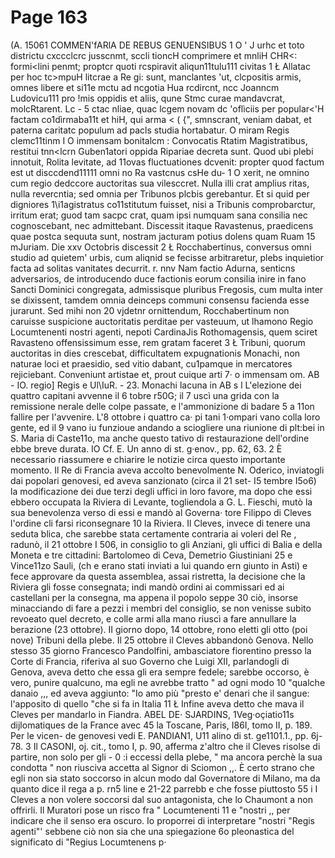 # Page 163

(A. 15061 COMMEN'fARlA DE REBUS GENUENSIBUS 1 O ' J urhc et toto districtu cxccclcrc jusscnmt, sccli tioncH comprimere et mnliH CHR<: formi<lini penmt; proptcr quoti rcspiravit aliqun11tulu111 civitas 1 Ł Allatac per hoc tc>mpuH litcrae a Re gi: sunt, manclantes 'ut, clcpositis armis, omnes libere et si11e mctu ad ncgotia Hua rcdircnt, ncc Joanncm Ludovicu111 pro !mis oppidis et aliis, qune Stmc curae mandavcrat, molcRtarent. Lc - 5 ctac nliae, quac lcgem novam dc 'oflìciis per popular<'H factam co1dìrmaba11t et hiH, qui arma < ( {", smnscrant, veniam dabat, et paterna caritatc populum ad pacls studia hortabatur. O miram Regis clemc11tinm I O immensam bonitalcm : Convocatis Rtatim Magistratibus, restitui tnn<lcrn Guben1atori oppida Ripariae decreta sunt. Quod ubi plebi innotuit, Rolita levitate, ad 11ovas fluctuationes dcvenit: propter quod factum est ut disccdend11111 omni no Ra vastcnus csHe du- 1 O xerit, ne omnino cum regio dedccore auctoritas sua vilesccret. Nulla illi crat amplius ritas, nulla revercntia; sed omnia per Tribunos plcbis gerebantur. Et si quid per digniores 1\i1agistratus co11stitutum fuisset, nisi a Tribunis comprobarctur, irritum erat; guod tam sacpc crat, quam ipsi numquam sana consilia nec cognoscebant, nec admittebant. Discessit itaque Ravastenus, praedicens quae postca sequuta sunt, nostram jacturam potius dolens quam Ruam 15 mJuriam. Die xxv Octobris discessit 2 Ł Rocchabertinus, conversus omni studio ad quietem' urbis, cum aliqnid se fecisse arbitraretur, plebs inquietior facta ad solitas vanitates decurrit. r. nnv Nam factio Adurna, senticns adversarios, de introducendo duce factionis eorum consilia inire in fano Sancti Dominici congregata, admissisque pluribus Fregosis, cum multa inter se dixissent, tamdem omnia deinceps communi consensu facienda esse jurarunt. Sed mihi non 20 vjdetnr ornittendum, Rocchabertinum non caruisse suspicione auctoritatis perditae per vasteuum, ut lhamono Regio Locumtenenti nostri agenti, nepoti CardinaJis Rothomagensis, quem sciret Ravasteno offensissimum esse, rem gratam faceret 3 Ł Tribuni, quorum auctoritas in dies crescebat, difficultatem expugnationis Monachi, non naturae loci et praesidio, sed vitio dabant, cu1pamque in mercatores rejiciebant. Conveniunt artistae et, prout cuique arti 7· o immensam om. AB - IO. regio] Regis e Ul\IuR. - 23. Monachi lacuna in AB s l L'elezione dei quattro capitani avvenne il 6 tobre r50G; il 7 uscì una grida con la remissione nerale delle colpe passate, e l'ammonizione di badare 5 a 11on fallire per l'avvenire. L'8 ottobre i quattro ca· pi tani 1·ompari vano colla loro gente, ed il 9 vano iu funzioue andando a sciogliere una riunione di plt:bei in S. Maria di Caste11o, ma anche questo tativo di restaurazione dell'ordine ebbe breve durata. IO Cf. E. Un anno di st. g·enov., pp. 62, 63. 2 È necessario riassumere e chiarire le notizie circa questo importante momento. Il Re di Francia aveva accolto benevolmente N. Oderico, inviatogli dai popolari genovesi, ed aveva sanzionato (circa il 21 set- I5 tembre I5o6) la modificazione dei due terzi degli uffici in loro favore, ma dopo che essi ebbero occupata la Riviera di Levante, togliendola a G. L. Fieschi, mutò la sua benevolenza verso di essi e mandò al Governa· tore Filippo di Cleves l'ordine cli farsi riconsegnare 10 la Riviera. Il Cleves, invece di tenere una seduta blica, che sarebbe stata certamente contraria ai voleri del Re , radunò, il 21 ottobre I 506, in consiglio to gli Anziani, gli uffici di Balia e della Moneta e tre cittadini: Bartolomeo di Ceva, Demetrio Giustiniani 25 e Vince11zo Sauli, (ch e erano stati inviati a lui quando ern giunto in Asti) e fece approvare da questa assemblea, assai ristretta, la decisione che la Riviera gli fosse consegnata; indi mandò ordini ai commissari ed ai castellani per la consegna, ma appena il popolo seppe 30 ciò, insorse minacciando di fare a pezzi i membri del consiglio, se non venisse subito revoeato quel decreto, e colle armi alla mano riuscì a fare annullare la berazione (23 ottobre). II giorno dopo, 14 ottobre, rono eletti gli otto (poi nove) Tribuni della plebe. Il 25 ottobre il Cleves abbandonò Genova. Nello stesso 35 giorno Francesco Pandolfini, ambasciatore fiorentino presso la Corte di Francia, riferiva al suo Governo che Luigi XII, parlandogli di Genova, aveva detto che essa gli era sempre fedele; sarebbe occorso, è vero, punire qualcuno, ma egli ne avrebbe tratto " ad ogni modo 10 "qualche danaio ,,, ed aveva aggiunto: "Io amo più "presto e' denari che il sangue: l'apposito di quello "che si fa in Italia 11 Ł Infine aveva detto che mava il Cleves per mandarlo in Fiandra. ABEL DE· SJARDINS, 1Veg·oçiatio11s dijlomatiques de la France avec 45 la Toscane, Paris, I86I, tomo II, p. 189. Per le vicen- de genovesi vedi E. PANDIAN1, U11 alino di st. ge1101.1., pp. 6j-78. 3 Il CASONI, oj. cit., tomo I, p. 90, afferma z'altro che il Cleves risolse di partire, non solo per gli - 0 :i eccessi della plebe, " ma ancora perchè la sua condotta " non riusciva accetta al Signor di Sciomon ,,. È certo strano che egli non sia stato soccorso in alcun modo dal Governatore di Milano, ma da quanto dice il rega a p. rn5 line e 21-22 parrebb e che fosse piuttosto 55 i I Cleves a non volere soccorsi dal suo antagonista, che lo Chaumont a non offrirli. Il Muratori pose un risco fra " Locumtenenti 11 e "nostri ,, per indicare che il senso era oscuro. Io proporrei di interpretare "nostri "Regis agenti"' sebbene ciò non sia che una spiegazione 6o pleonastica del significato di "Regius Locumtenens p·